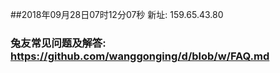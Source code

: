 ##2018年09月28日07时12分07秒 新址: 159.65.43.80
### 兔友常见问题及解答: https://github.com/wanggonging/d/blob/w/FAQ.md
